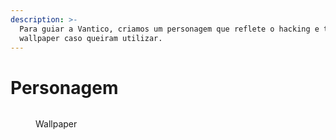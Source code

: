 ```yaml
---
description: >-
  Para guiar a Vantico, criamos um personagem que reflete o hacking e temos um
  wallpaper caso queiram utilizar.
---
```


# Personagem

<figure><img src="../../.gitbook/assets/Vantico - Cenario completo (1).png" alt=""><figcaption><p>Wallpaper</p></figcaption></figure>

<figure><img src="../../.gitbook/assets/Vantico - Personagem A contorno.png" alt=""><figcaption></figcaption></figure>



